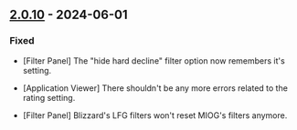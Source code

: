 ## [2.0.10](https://github.com/NintendoLink07/MythicIOGrabber/releases/tag/2.0.8) - 2024-06-01

### Fixed

- [Filter Panel] The "hide hard decline" filter option now remembers it's setting.

- [Application Viewer] There shouldn't be any more errors related to the rating setting.

- [Filter Panel] Blizzard's LFG filters won't reset MIOG's filters anymore.